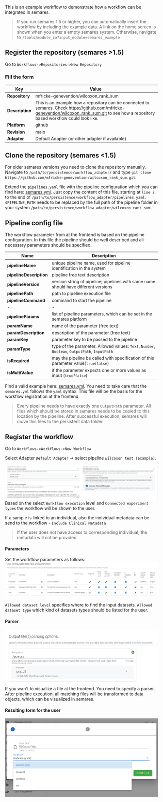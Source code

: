 This is an example workflow to demonstrate how a workflow can be integrated in semares.

>If you run semares 1.5 or higher, you can automatically insert the workflow by including the example data. A link on the home screen is shown when you enter a empty semares system. Otherwise, navigate to `/tools/module_io?input_module=semares_example`

## Register the repository (semares >1.5)
Go to `Workflows->Repositories->New Repository`

### Fill the form
|Key|Value|
|------|------|
|**Repository**| mfricke-genevention/wilcoxon_rank_sum|
|**Description**| This is an example how a repository can be connected to semares. Check https://github.com/mfricke-genevention/wilcoxon_rank_sum.git to see how a repository based workflow could look like.|
|**Platform**| github|
|**Revision**| main|
|**Adapter**| Default Adapter (or other adapter if available)|

## Clone the repository (semares <1.5)
For older semares versions you need to clone the repository manually. Navigate to `/path/to/persistence/workflow_adapter/` and type `git clone https://github.com/mfricke-genevention/wilcoxon_rank_sum.git`.

Extend the `pipelines.yaml` file with the pipeline configuration which you can find here: [semares.yml](./semares.yml). Just copy the content of this file, starting at `line 2` to the end of `/path/to/persistence/workflow_adapter/pipelines.yaml`. `$PIPELINE_PATH` needs to be replaced by the full path of the pipeline folder in your system `/path/to/persistence/workflow_adapter/wilcoxon_rank_sum`. 

## Pipeline config file

The workflow parameter from at the frontend is based on the pipeline configuration. In this file the pipeline should be well described and all necessary parameters should be specified.

| Name | Description |
| ------ | ------ |
| **pipelineName** | unique pipeline name, used for pipeline identification in the system |
| **pipelineDescription** | pipeline free text description | 
| **pipelineVersion** | version string of pipeline; pipelines with same name should have different versions | 
| **pipelinePath** | path to pipeline execution file |
| **pipelineCommand** | command to start the pipeline |
|-|-|
| **pipelineParams** | list of pipeline parameters, which can be set in the semares platform |
| **paramName** | name of the parameter (free text) |
| **paramDescription** | description of the parameter (free text) |
| **paramKey** | parameter key to be passed to the pipeline |
| **paramType** | type of the parameter. Allowed values: `Text`, `Number`, `Boolean`, `OutputPath`, `InputPath` | 
| **isRequired** | may the pipeline be called with specification of this parameter value(`true`/`false`) |
| **isMultiValue** | if the parameter expects one or more values as input (`true`/`false`) |

Find a valid example here: [semares.yml](./semares.yml). You need to take care that the `semares.yml` follows the `yaml` syntax. This file will be the basis for the workflow registration at the frontend. 

> Every pipeline needs to have exactly one `OutputPath` parameter. All files which should be stored in semares needs to be copied to this location by the pipeline. After successful execution, semares will move this files to the persistent data folder.

## Register the workflow
Go to `Workflows->Workflows->New Workflow`

Select Adapter `Default Adapter` -> select pipeline `wilcoxon test (example)`.

![workflow properties](./images/workflow_properties.png)
Based on the select `Workflow execution` level and `Connected experiment types` the workflow will be shown to the user.

If a sample is linked to an individual, also the individual metadata can be send to the workflow - `Include Clinical Metadata`
> If the user does not have access to corresponding individual, the metadata will not be provided

#### Parameters
Set the workflow parameters as follows:
![workflow properties](./images/workflow_parameters.png)

`Allowed dataset level` specifies where to find the input datasets. `Allowed dataset type` which kind of datasets types should be listed for the user.

#### Parser
![workflow properties](./images/workflow_parser.png)
If you wan't to visualize a file at the frontend. You need to specify a parser. After pipeline execution, all matching files will be transformed to data objects, which can be visualized in semares.

#### Resulting form for the user
![workflow properties](./images/workflow_form.png)